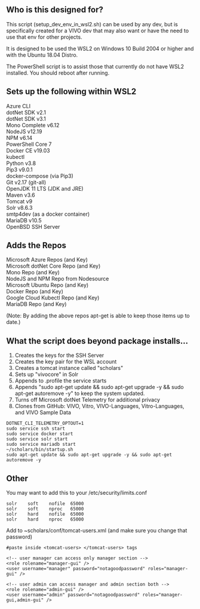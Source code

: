 Who is this designed for?
------------------------------------
This script (setup_dev_env_in_wsl2.sh) can be used by any dev, but is specifically created for a VIVO dev that may also want or have the need to use that env for other projects.

It is designed to be used the WSL2 on Windows 10 Build 2004 or higher and with the Ubuntu 18.04 Distro.

The PowerShell script is to assist those that currently do not have WSL2 installed.  You should reboot after running.

Sets up the following within WSL2
------------------------------------
Azure CLI\
dotNet SDK v2.1\
dotNet SDK v3.1\
Mono Complete v6.12\
NodeJS v12.19\
NPM v6.14\
PowerShell Core 7\
Docker CE v19.03\
kubectl\
Python v3.8\
Pip3 v9.0.1\
docker-compose (via Pip3)\
Git v2.17 (git-all)\
OpenJDK 11 LTS (JDK and JRE)\
Maven v3.6\
Tomcat v9\
Solr v8.6.3\
smtp4dev (as a docker container)\
MariaDB v10.5\
OpenBSD SSH Server

Adds the Repos
-------------------------------------
Microsoft Azure Repos (and Key)\
Microsoft dotNet Core Repo (and Key)\
Mono Repo (and Key)\
NodeJS and NPM Repo from Nodesource\
Microsoft Ubuntu Repo (and Key)\
Docker Repo (and Key)\
Google Cloud Kubectl Repo (and Key)\
MariaDB Repo (and Key)

(Note: By adding the above repos apt-get is able to keep those items up to date.)

What the script does beyond package installs...
--------------------------------------
1. Creates the keys for the SSH Server
2. Creates the key pair for the WSL account
3. Creates a tomcat instance called "scholars"
4. Sets up "vivocore" in Solr
5. Appends to .profile the service starts
6. Appends "sudo apt-get update && sudo apt-get upgrade -y && sudo apt-get autoremove -y" to keep the system updated.
7. Turns off Microsoft dotNet Telemetry for additional privacy
8. Clones from GitHub: VIVO, Vitro, VIVO-Languages, Vitro-Languages, and VIVO Sample Data

```
DOTNET_CLI_TELEMETRY_OPTOUT=1
sudo service ssh start
sudo service docker start
sudo service solr start
sudo service mariadb start
~/scholars/bin/startup.sh
sudo apt-get update && sudo apt-get upgrade -y && sudo apt-get autoremove -y
```

Other
--------------------------------------
You may want to add this to your /etc/security/limits.conf

```
solr    soft    nofile  65000
solr    soft    nproc   65000
solr    hard    nofile  65000
solr    hard    nproc   65000
```

Add to ~scholars/conf/tomcat-users.xml (and make sure you change that password)

```
#paste inside <tomcat-users> </tomcat-users> tags

<!-- user manager can access only manager section -->
<role rolename="manager-gui" />
<user username="manager" password="notagoodpassword" roles="manager-gui" />

<!-- user admin can access manager and admin section both -->
<role rolename="admin-gui" />
<user username="admin" password="notagoodpassword" roles="manager-gui,admin-gui" />
```

